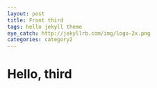 ```yaml
---
layout: post
title: Front third
tags: hello jekyll theme
eye_catch: http://jekyllrb.com/img/logo-2x.png
categories: category2
---
```


# Hello, third
